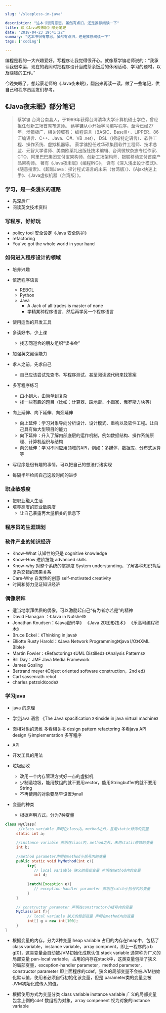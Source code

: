 ```yaml
---

slug: "/sleepless-in-java"

description: "这本书很有意思，虽然有点旧，还是推荐阅读一下"
title: 读《Java夜未眠》部分笔记
date: "2018-04-23 19:41:22"
summary: "这本书很有意思，虽然有点旧，还是推荐阅读一下"
tags: ['coding']

---
```


编程是我的一大兴趣爱好，写程序让我觉得很开心。就像蔡学镛老师说的：“我承认我很幸运，现在的我同时把程序设计当成茶余饭后的休闲活动、学习的题材，以及赚钱的工作。”

今晚失眠了，想起蔡老师的《Java夜未眠》，翻出来再读一读，做了一些笔记，供自己和程序员朋友们参考。

## 《Java夜未眠》部分笔记

> 蔡学镛 
台湾台南县人，于1999年获得台湾清华大学计算机硕士学位，曾经担任创新工场首席布道师。
蔡学镛从小开始学习编写程序，至今已经27年，涉猎极广，相关领域有：
编程语言（BASIC、BaseIII+、LIPPER、86汇编语言、C++、Java、C#、VB .net），
DSL（领域特定语言）、软件工程、操作系统、虚拟机器等。
蔡学镛担任过华硕集团软件工程师、技术总监、元智大学讲师、美商欧莱礼出版社技术编辑、台湾微软杂志专栏作家、CTO、阿里巴巴集团支付宝架构师、创新工场架构师、银联移动支付首席产品架构师。
著有《Java夜未眠》《编程ING》，
译有《深入浅出设计模式》、《随意搜索》、《超越Java：探讨程式语言的未来（台湾版）》、《Ajax快速上手》、《Java虚拟机器（台湾版）》。

### 学习，是一条漫长的道路

- 先深后广
- 阅读英文技术资料

### 写程序，好好玩

- policy tool 安全设定《Java 安全防护》
- refactoring
- You’ve got the whole world in your hand

### 如何进入程序设计的领域

- 培养兴趣
- 慎选程序语言
	- REBOL
	- Python
	- Java
		- A Jack of all trades is master of none
		- 学精某种程序语言，然后再学另一个程序语言

- 使用适当的开发工具

- 多读好书，少上课
	- 找志同道合的朋友组织“读书会”

- 加强英文阅读能力
    
- 求人之前，先求自己
	- 自己应该尝试先查书、写程序测试、甚至阅读源代码来找答案

- 多写程序练习
	-  由小到大，由简单到复杂
	-  找一些有趣的题目（比如：计算器、踩地雷、小画家、俄罗斯方块等）

- 向上延伸、向下延伸、向旁延伸
	- 向上延伸：学习对象导向分析设计、设计模式、重构以及软件工程。让自己具有做大型项目的能力
	- 向下延伸：升入了解内部底层的运作机制，例如数据结构、操作系统原理、计算机组织与结构
	- 向旁延伸：学习不同应用领域的API，例如：多媒体、数据库、分布式运算等

- 写程序是很有趣的事情，可以把自己的想法付诸实现
- 每隔半年检阅自己这段时间的进步

### 职业敏感度

- 把职业融入生活
-  培养高度的职业敏感度
    - 让自己暴露再大量相关的信息下


### 程序员的生涯规划

### 软件产业的知识经济
- Know-What 认知性的只是 cognitive knowledge
- Know-How 进阶技能 advanced skills
- Know-why 对整个系统的掌握度 System understanding，了解各种知识背后复杂交错的因果关系
- Care-Why 自发性的创意 self-motivated creativity
- 时间和努力见证知识经济

### 偶像崇拜
- 适当地崇拜优质的偶像，可以激励起自己“有为者亦若是”的精神
- David Flanagan ：《Java in Nutshell》
- Jonathan Knudsen：《Java密码学》 《Java 2D图形技术》 《乐高可编程积木》
- Bruce Eckel：《Thinking in java》
- Elliotte Rusty Harold：《Java Network Programming》《java I/O》《XML Bible》
- Martin Fowler：《Refactoring》 《UML Distilled》 《Analysis Patterns》
- Bill Day：JMF Java Media Framework
- James Gosling
- Bertrand meyer 《Object oriented software construction，2nd ed》
- Carl sassenrath rebol
- charles petzold《code》

### 学习java
- java 的原理     
- 学会java 语言
     《The Java spacification 》
     《inside in java virtual machine》
- 面相对象的思维
     多看相关书 design pattern refactoring
     多看java API design 与implementation
     多写程序
- API
- 开发工具的用法
- 垃圾回收
	- 改用一个内存管理方式好一点的虚拟机
	- 少制造垃圾，能用数组的就不要用vector，能用Stringbuffer的就不要用String
	- 不再使用的对象要尽早设置为null

- 变量的种类
	- 根据声明方式，分为7种变量

```java
class MyClass{
	  //class variable 声明在class内，method之外，且用static修饰的变量             
     static int a;
     
     //instance variable 声明在class内，method之外，未用static修饰的变量
     int b;
     
     //method parameter声明在method小括号内的变量
     public static void MyMethod(int c){
          try{
             // local variable 狭义的局部变量 声明在method内的变量
             int d;
             
          }catch(Exception e){
             // exception-handler parameter 声明在catch小括号内的变量  
          }
     }
     
     // constructor parameter 声明在constructor小括号内的变量
     MyClass(int f){
          // local variable 狭义的局部变量 声明在method内的变量
          int[] g = new int[100];
     }
}

```

- 根据变量的内存，分为2种变量
     heap variable 占用的内存在heap中，包括了 class variable，instance variable，array compnent，即上一程序的a b g[0]，这类变量会自动被JVM初始化成默认值
     stack variable 通常称为广义的局部变量 pan-local variable，占用的内存在stack中，这类变量包括了狭义的局部变量，exception-handler parameter，method parameter，constructor parameter 即上面程序的cdef，狭义的局部变量不会被JVM初始化默认值，使用者必须自行初始化该变量，但是 parameter类的变量会被JVM初始化成传入的值。

- 根据使用方式为变量分类
     class variable
     instance variable
     广义的局部变量 包含上例的cdef
     数组视为对象，array compenent 视为对象的instance variable
     

















